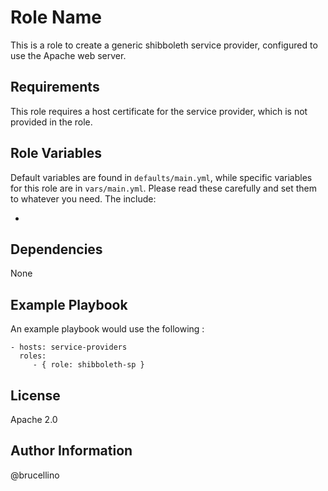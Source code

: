 Role Name
=========

This is a role to create a generic shibboleth service provider, configured to use the Apache web server.

Requirements
------------

This role requires a host certificate for the service provider, which is not provided in the role.

Role Variables
--------------

Default variables are found in `defaults/main.yml`, while specific variables for this role are in `vars/main.yml`. Please read these carefully and set them to whatever you need. The include:

  -


Dependencies
------------

None

Example Playbook
----------------

An example playbook would use the following :

    - hosts: service-providers
      roles:
         - { role: shibboleth-sp }

License
-------

Apache 2.0

Author Information
------------------

@brucellino

